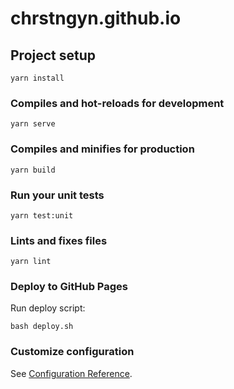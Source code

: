 # chrstngyn.github.io

## Project setup
```
yarn install
```

### Compiles and hot-reloads for development
```
yarn serve
```

### Compiles and minifies for production
```
yarn build
```

### Run your unit tests
```
yarn test:unit
```

### Lints and fixes files
```
yarn lint
```

### Deploy to GitHub Pages

Run deploy script:

```
bash deploy.sh
```

### Customize configuration
See [Configuration Reference](https://cli.vuejs.org/config/).

